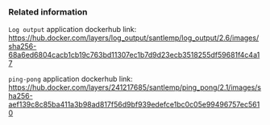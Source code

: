 ### Related information

`Log output` application dockerhub link: https://hub.docker.com/layers/log_output/santlemp/log_output/2.6/images/sha256-68a6ed6804cacb1cb19c763bd11307ec1b7d9d23ecb3518255df59681f4c4a17

`ping-pong` application dockerhub link: https://hub.docker.com/layers/241217685/santlemp/ping_pong/2.1/images/sha256-aef139c8c85ba411a3b98ad817f56d9bf939edefce1bc0c05e99496757ec5610



